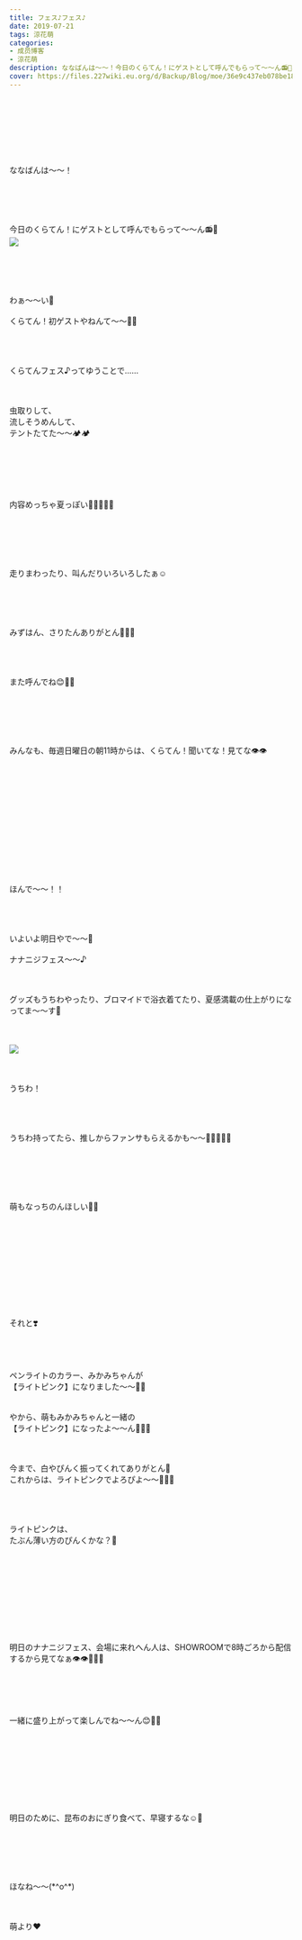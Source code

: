 ```yaml
---
title: フェス♪フェス♪
date: 2019-07-21
tags: 涼花萌
categories: 
- 成员博客
- 涼花萌
description: ななばんは〜〜！今日のくらてん！にゲストとして呼んでもらって〜〜ん📻💓わぁ〜〜い🤗くらてん！初ゲストやねんて〜〜🤗🤗くらてんフェス♪ってゆうこと...
cover: https://files.227wiki.eu.org/d/Backup/Blog/moe/36e9c437eb078be18382f3bd39eb6.jpg 
---
```

<div class="blog_detail__main">
<br/>
<br/>
<br/>
<br/>
<br/>
<br/>
<br/>
ななばんは〜〜！<br/>
<br/>
<br/>
<br/>
<br/>
<br/>
今日のくらてん！にゲストとして呼んでもらって〜〜ん📻💓<br/>
<img src="https://files.227wiki.eu.org/d/Backup/Blog/moe/36e9c437eb078be18382f3bd39eb6.jpg"><br/>
<br/>
<br/>
<br/>
<br/>
<br/>
わぁ〜〜い🤗<br/>
<br/>
くらてん！初ゲストやねんて〜〜🤗🤗<br/>
<br/>
<br/>
<br/>
<br/>
くらてんフェス♪ってゆうことで……<br/>
<br/>
<br/>
<br/>
虫取りして、<br/>
流しそうめんして、<br/>
テントたてた〜〜🏕🏕<br/>
<br/>
<br/>
<br/>
<br/>
<br/>
<br/>
内容めっちゃ夏っぽい🏄‍♀️🍉🍍🌻<br/>
<br/>
<br/>
<br/>
<br/>
<br/>
<br/>
走りまわったり、叫んだりいろいろしたぁ☺️<br/>
<br/>
<br/>
<br/>
<br/>
<br/>
みずはん、さりたんありがとん🐖💓💓<br/>
<br/>
<br/>
<br/>
<br/>
また呼んでね😊💓💓<br/>
<br/>
<br/>
<br/>
<br/>
<br/>
<br/>
みんなも、毎週日曜日の朝11時からは、くらてん！聞いてな！見てな👁👁<br/>
<br/>
<br/>
<br/>
<br/>
<br/>
<br/>
<br/>
<br/>
<br/>
<br/>
<br/>
<br/>
<br/>
ほんで〜〜！！<br/>
<br/>
<br/>
<br/>
<br/>
いよいよ明日やで〜〜🤗<br/>
<br/>
ナナニジフェス〜〜♪<br/>
<br/>
<br/>
<br/>
グッズもうちわやったり、ブロマイドで浴衣着てたり、夏感満載の仕上がりになってま〜〜す🌻<br/>
<br/>
<br/>
<br/>
<img src="https://files.227wiki.eu.org/d/Backup/Blog/moe/36e9c437eb078be18382f3bd39eb6-01.jpg"><br/>
<br/>
<br/>
<br/>
うちわ！<br/>
<br/>
<br/>
<br/>
<br/>
うちわ持ってたら、推しからファンサもらえるかも〜〜🧚🏻‍♀️💓💓<br/>
<br/>
<br/>
<br/>
<br/>
<br/>
<br/>
萌もなっちのんほしい💓💓<br/>
<br/>
<br/>
<br/>
<br/>
<br/>
<br/>
<br/>
<br/>
<br/>
<br/>
<br/>
それと❣️<br/>
<br/>
<br/>
<br/>
<br/>
ペンライトのカラー、みかみちゃんが<br/>
【ライトピンク】になりました〜〜🐥💓<br/>
<br/>
<br/>
やから、萌もみかみちゃんと一緒の<br/>
【ライトピンク】になったよ〜〜ん🐥💓💓<br/>
<br/>
<br/>
<br/>
今まで、白やぴんく振ってくれてありがとん🐖<br/>
これからは、ライトピンクでよろぴよ〜〜🐥💓💓<br/>
<br/>
<br/>
<br/>
<br/>
ライトピンクは、<br/>
たぶん薄い方のぴんくかな？🤔<br/>
<br/>
<br/>
<br/>
<br/>
<br/>
<br/>
<br/>
<br/>
<br/>
<br/>
明日のナナニジフェス、会場に来れへん人は、SHOWROOMで8時ごろから配信するから見てなぁ👁👁💓💓💓<br/>
<br/>
<br/>
<br/>
<br/>
<br/>
一緒に盛り上がって楽しんでね〜〜ん😊💓💓<br/>
<br/>
<br/>
<br/>
<br/>
<br/>
<br/>
<br/>
<br/>
<br/>
明日のために、昆布のおにぎり食べて、早寝するな☺️🍙<br/>
<br/>
<br/>
<br/>
<br/>
<br/>
<br/>
ほなね〜〜(*^o^*)<br/>
<br/>
<br/>
<br/>
萌より❤︎
<!--twitter-->

<!--//twitter-->
</img></img></div>